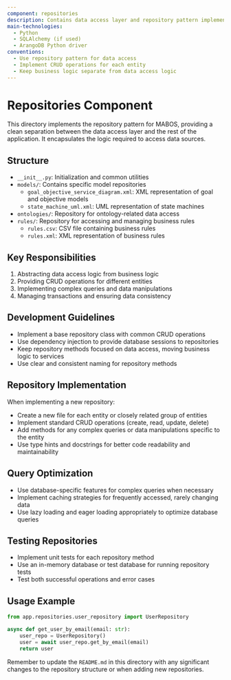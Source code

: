 ```yaml
---
component: repositories
description: Contains data access layer and repository pattern implementations for MABOS
main-technologies:
  - Python
  - SQLAlchemy (if used)
  - ArangoDB Python driver
conventions:
  - Use repository pattern for data access
  - Implement CRUD operations for each entity
  - Keep business logic separate from data access logic
---
```


# Repositories Component

This directory implements the repository pattern for MABOS, providing a clean separation between the data access layer and the rest of the application. It encapsulates the logic required to access data sources.

## Structure

- `__init__.py`: Initialization and common utilities
- `models/`: Contains specific model repositories
  - `goal_objective_service_diagram.xml`: XML representation of goal and objective models
  - `state_machine_uml.xml`: UML representation of state machines
- `ontologies/`: Repository for ontology-related data access
- `rules/`: Repository for accessing and managing business rules
  - `rules.csv`: CSV file containing business rules
  - `rules.xml`: XML representation of business rules

## Key Responsibilities

1. Abstracting data access logic from business logic
2. Providing CRUD operations for different entities
3. Implementing complex queries and data manipulations
4. Managing transactions and ensuring data consistency

## Development Guidelines

- Implement a base repository class with common CRUD operations
- Use dependency injection to provide database sessions to repositories
- Keep repository methods focused on data access, moving business logic to services
- Use clear and consistent naming for repository methods

## Repository Implementation

When implementing a new repository:
- Create a new file for each entity or closely related group of entities
- Implement standard CRUD operations (create, read, update, delete)
- Add methods for any complex queries or data manipulations specific to the entity
- Use type hints and docstrings for better code readability and maintainability

## Query Optimization

- Use database-specific features for complex queries when necessary
- Implement caching strategies for frequently accessed, rarely changing data
- Use lazy loading and eager loading appropriately to optimize database queries

## Testing Repositories

- Implement unit tests for each repository method
- Use an in-memory database or test database for running repository tests
- Test both successful operations and error cases

## Usage Example

```python
from app.repositories.user_repository import UserRepository

async def get_user_by_email(email: str):
    user_repo = UserRepository()
    user = await user_repo.get_by_email(email)
    return user
```

Remember to update the `README.md` in this directory with any significant changes to the repository structure or when adding new repositories.